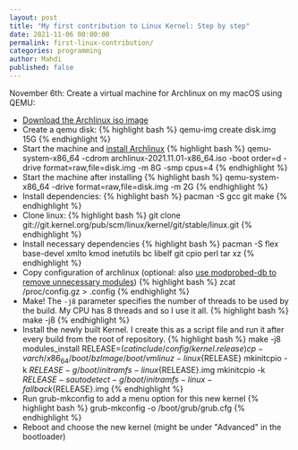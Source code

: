 ```yaml
---
layout: post
title: "My first contribution to Linux Kernel: Step by step"
date: 2021-11-06 00:00:00
permalink: first-linux-contribution/
categories: programming
author: Mahdi
published: false
---
```


November 6th:
Create a virtual machine for Archlinux on my macOS using QEMU:
- [Download the Archlinux iso image](https://archlinux.org/download/)
- Create a qemu disk:
{% highlight bash %}
qemu-img create disk.img 15G
{% endhighlight %}
- Start the machine and [install Archlinux](https://wiki.archlinux.org/title/Installation_guide)
{% highlight bash %}
qemu-system-x86_64 -cdrom archlinux-2021.11.01-x86_64.iso -boot order=d -drive format=raw,file=disk.img -m 8G -smp cpus=4
{% endhighlight %}
- Start the machine after installing
{% highlight bash %}
qemu-system-x86_64 -drive format=raw,file=disk.img -m 2G
{% endhighlight %}
- Install dependencies:
{% highlight bash %}
pacman -S gcc git make
{% endhighlight %}
- Clone linux:
{% highlight bash %}
git clone git://git.kernel.org/pub/scm/linux/kernel/git/stable/linux.git
{% endhighlight %}
- Install necessary dependencies
{% highlight bash %}
pacman -S flex base-devel xmlto kmod inetutils bc libelf git cpio perl tar xz
{% endhighlight %}
- Copy configuration of archlinux (optional: also [use modprobed-db to remove unnecessary modules](https://wiki.archlinux.org/title/Kernel/Traditional_compilation#Default_Arch_configuration))
{% highlight bash %}
zcat /proc/config.gz > .config
{% endhighlight %}
- Make! The `-j8` parameter specifies the number of threads to be used by the build. My CPU has 8 threads and so I use it all.
{% highlight bash %}
make -j8
{% endhighlight %}
- Install the newly built Kernel. I create this as a script file and run it after every build from the root of repository.
{% highlight bash %}
make -j8 modules_install
RELEASE=$(cat include/config/kernel.release)
cp -v arch/x86_64/boot/bzImage /boot/vmlinuz-linux${RELEASE}
mkinitcpio -k $RELEASE -g /boot/initramfs-linux${RELEASE}.img
mkinitcpio -k $RELEASE -s autodetect -g /boot/initramfs-linux-fallback${RELEASE}.img
{% endhighlight %}
- Run grub-mkconfig to add a menu option for this new kernel
{% highlight bash %}
grub-mkconfig -o /boot/grub/grub.cfg
{% endhighlight %}
- Reboot and choose the new kernel (might be under "Advanced" in the bootloader)
